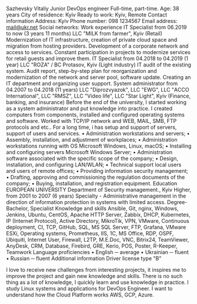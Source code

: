 
Sazhevsky Vitaliy
Junior DevOps engineer
Full-time, part-time.
Age:	38 years
City of residence:	Kyiv
Ready to work:	Kyiv, Remote
Contact information
Address:	Kyiv
Phone number:	098 1234567
Email address:	mail@ukr.net
Social networks:
Work experience
ІТ Specialist
from 06.2019 to now (3 years 11 months)
LLC "MILK from farmer", Kyiv (Retail)
Modernization of IT infrastructure, creation of private cloud space and migration from hosting providers. Development of a corporate network and access to services. Constant participation in projects to modernize services for retail guests and improve them.
ІТ Specialist
from 04.2018 to 04.2019 (1 year)
LLC "ROZA" / BC Protasov, Kyiv (Light industry)
IT audit of the existing system. Audit report, step-by-step plan for reorganization and modernization of the network and server pool, software update. Creating an IT department and organizing user support.
System administrator
from 04.2007 to 04.2018 (11 years)
LLC "Diprozvyazok", LLC "EWG", LLC "АCCО International", LLC "RMSZ", LLC "Video life", LLC "Star Light", Kyiv (Finance, banking, and insurance)
Before the end of the university, I started working as a system administrator and put knowledge into practice. I created computers from components, installed and configured operating systems and software. Worked with TCP/IP network and WEB, MAIL, SMB, FTP protocols and etc.. For a long time, i has setup and support of servers, support of users and services.
• Administration workstations and servers;
• Assembly, installation, and adjustment of workplaces;
• Administration workstations running with OS Microsoft Windows, Linux, macOS;
• Installing and configuring servers Microsoft Windows Server;
• Administration software associated with the specific scope of the company;
• Design, installation, and configuring LAN/WLAN;
• Technical support local users and users of remote offices;
• Providing information security management;
• Drafting, approving and commissioning the regulation documents of the company; • Buying, installation, and registration equipment.
Education
EUROPEAN UNIVERSITY
Department of Security management., Kyiv
Higher, from 2001 to 2007 (6 years)
Specialty - Administrative management in the direction of information protection in systems with limited access.
Degree- Bachelor, Specialist
Knowledge and skills
Ansible, Git, nginx, Windows, Jenkins, Ubuntu, CentOS, Apache HTTP Server, Zabbix, DHCP, Kubernetes, IP (Internet Protocol), Active Directory, MikroTik, VPN, VMware, Continuous deployment, CI, TCP, GitHub, SQL, MS SQL Server, FTP, Grafana, VMware ESXi, Operating systems, Prometheus, IIS, 1C, MS Office, RDP, OSPF, Ubiquiti, Internet User, Firewall, L2TP, M.E.Doc, VNC, Bitrix24, TeamViewer, AnyDesk, CRM, Database, Firebird, GRE, Kerio, POS, Poster, R-Keeper, Teamwork
Language proficiencies
•	English ─ average
•	Ukrainian ─ fluent
•	Russian ─ fluent
Additional information
Driver license type "В"

I love to receive new challenges from interesting projects, it inspires me to improve the project and gain new knowledge and skills. There is no such thing as a lot of knowledge, I quickly learn and use knowledge in practice.
I study Linux systems and applications for DevOps Engineer.
I want to understand how the Cloud Platform works AWS, GCP, Azure.
